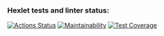 ### Hexlet tests and linter status:
[![Actions Status](https://github.com/VictorKVV-hex/java-project-78/actions/workflows/hexlet-check.yml/badge.svg)](https://github.com/VictorKVV-hex/java-project-78/actions)
[![Maintainability](https://api.codeclimate.com/v1/badges/9f18d32d1e4f57807b5a/maintainability)](https://codeclimate.com/github/VictorKVV-hex/java-project-78/maintainability)
[![Test Coverage](https://api.codeclimate.com/v1/badges/9f18d32d1e4f57807b5a/test_coverage)](https://codeclimate.com/github/VictorKVV-hex/java-project-78/test_coverage)
